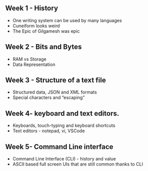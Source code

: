 ## Week 1 - History
- One writing system can be used by many languages
- Cuneiform looks weird
- The Epic of Gilgamesh was epic
## Week 2 - Bits and Bytes
- RAM vs Storage
- Data Representation
## Week 3 - Structure of a text file
- Structured data, JSON and XML formats
- Special characters and “escaping”
## Week 4-  keyboard and text editors.
- Keyboards, touch-typing and keyboard shortcuts
- Text editors - notepad, vi, VSCode
## Week 5- Command Line interface 
- Command Line Interface (CLI) - history and value
- ASCII based full screen UIs that are still common thanks to CLI


